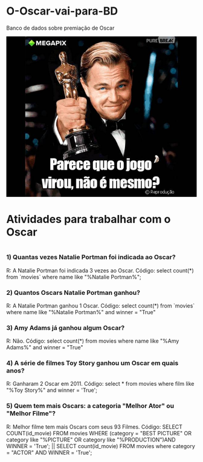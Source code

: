 # O-Oscar-vai-para-BD
Banco de dados sobre premiação de Oscar

<img src = "https://github.com/DevGuiMuniz/O-Oscar-vai-para-BD/blob/main/oscar.jpg">

<h1>Atividades para trabalhar com o Oscar<h1/>
  
  <h3> 1) Quantas vezes Natalie Portman foi indicada ao Oscar? </h3>

  <p>R: A Natalie Portman foi indicada 3 vezes ao Oscar.
    Código: select count(*) from `movies` where name like "%Natalie  Portman%";</p>
  
  <h3>2) Quantos Oscars Natalie Portman ganhou?</h3>
  
  <p> R: A Natalie Portman ganhou 1 Oscar. Código: select count(*) from `movies` where name like "%Natalie Portman%" and winner = "True" </p>
  
  <h3>3) Amy Adams já ganhou algum Oscar? </h3>
  
  <p>R: Não. Código: select count(*) from movies where name like "%Amy Adams%" and winner = "True" </p>
  
  <h3> 4) A série de filmes Toy Story ganhou um Oscar em quais anos? </h3>

  <p> R: Ganharam 2 Oscar em 2011. Código: select * from movies where film like "%Toy Story%" and winner = 'True';</p>
  
  <h3>5) Quem tem mais Oscars: a categoria "Melhor Ator" ou "Melhor Filme"?</h3>
  
  <p> R: Melhor filme tem mais Oscars com seus 93 Filmes. Código: SELECT COUNT(id_movie) FROM movies WHERE (category = "BEST PICTURE" OR category like "%PICTURE" OR category like "%PRODUCTION")AND WINNER = 'True'; ||  SELECT count(id_movie) FROM movies where category = "ACTOR" AND WINNER = 'True';  </p> 
    
    
    
    
    
    
    
    
    
